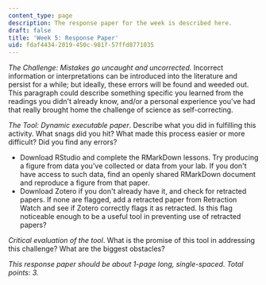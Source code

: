 ```yaml
---
content_type: page
description: The response paper for the week is described here.
draft: false
title: 'Week 5: Response Paper'
uid: fdaf4434-2019-450c-981f-57ffd8771035
---
```

*The Challenge: Mistakes go uncaught and uncorrected.* Incorrect information or interpretations can be introduced into the literature and persist for a while; but ideally, these errors will be found and weeded out. This paragraph could describe something specific you learned from the readings you didn't already know, and/or a personal experience you've had that really brought home the challenge of science as self-correcting.

*The Tool: Dynamic executable paper*. Describe what you did in fulfilling this activity. What snags did you hit? What made this process easier or more difficult? Did you find any errors?

- Download RStudio and complete the RMarkDown lessons. Try producing a figure from data you've collected or data from your lab. If you don't have access to such data, find an openly shared RMarkDown document and reproduce a figure from that paper.
- Download Zotero if you don't already have it, and check for retracted papers. If none are flagged, add a retracted paper from Retraction Watch and see if Zotero correctly flags it as retracted. Is this flag noticeable enough to be a useful tool in preventing use of retracted papers?

*Critical evaluation of the tool*. What is the promise of this tool in addressing this challenge? What are the biggest obstacles? 

*This response paper should be about 1-page long, single-spaced. Total points: 3.*